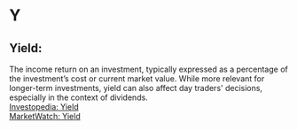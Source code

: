 # Y

## Yield:
The income return on an investment, typically expressed as a percentage of the investment’s cost or current market value. While more relevant for longer-term investments, yield can also affect day traders' decisions, especially in the context of dividends.  
[Investopedia: Yield](https://www.investopedia.com/terms/y/yield.asp)  
[MarketWatch: Yield](https://www.marketwatch.com/)